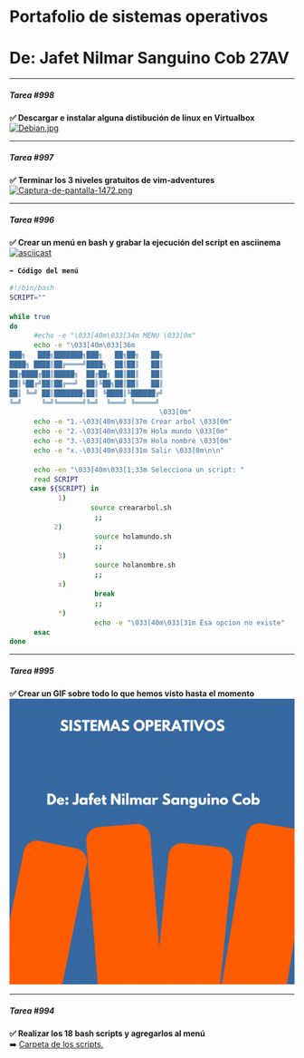 # Portafolio de sistemas operativos
# De: Jafet Nilmar Sanguino Cob 27AV

_____
#####  Tarea #998
**✅ Descargar e instalar alguna distibución de linux en Virtualbox**
[![Debian.jpg](https://i.postimg.cc/fbTqscH9/Debian.jpg)](https://postimg.cc/pm4JYFMW)

_____
#####  Tarea #997
**✅ Terminar los 3 niveles gratuitos de vim-adventures**
[![Captura-de-pantalla-1472.png](https://i.postimg.cc/hjbvtwbt/Captura-de-pantalla-1472.png)](https://postimg.cc/bDrp6mB7)

_____
#####  Tarea #996
**✅ Crear un menú en bash y grabar la ejecución del script en asciinema** 
[![asciicast](https://asciinema.org/a/QO9R5AlpA6rSktEJohfEH8Zcr.svg)](https://asciinema.org/a/QO9R5AlpA6rSktEJohfEH8Zcr)

**`➡️ Código del menú`** 
``` BASH
#!/bin/bash 
SCRIPT=""

while true 
do 
      #echo -e "\033[40m\033[34m MENU \033[0m"
      echo -e "\033[40m\033[36m
███╗   ███╗███████╗███╗   ██╗██╗   ██╗
████╗ ████║██╔════╝████╗  ██║██║   ██║
██╔████╔██║█████╗  ██╔██╗ ██║██║   ██║
██║╚██╔╝██║██╔══╝  ██║╚██╗██║██║   ██║
██║ ╚═╝ ██║███████╗██║ ╚████║╚██████╔╝
╚═╝     ╚═╝╚══════╝╚═╝  ╚═══╝ ╚═════╝
                                     \033[0m"
      echo -e "1.-\033[40m\033[37m Crear arbol \033[0m"
      echo -e "2.-\033[40m\033[37m Hola mundo \033[0m"
      echo -e "3.-\033[40m\033[37m Hola nombre \033[0m"
      echo -e "x.-\033[40m\033[31m Salir \033[0m\n\n"

      echo -en "\033[40m\033[1;33m Selecciona un script: "
      read SCRIPT
     case ${SCRIPT} in
            1)
                    source creararbol.sh
                     ;;
           2)
                     source holamundo.sh
                     ;;
            3)
                     source holanombre.sh
                     ;;
            x)
                     break
                     ;;
            *)
                     echo -e "\033[40m\033[31m Esa opcion no existe"
      esac
done

```
_____
#####  Tarea #995
**✅ Crear un GIF sobre todo lo que hemos visto hasta el momento**
![GIF de Comando](https://github.com/Void-Dark20/Portafolio/blob/main/Imagenes/GIF_TAREA.gif)

_____
#####  Tarea #994
**✅ Realizar los 18 bash scripts y agregarlos al menú** <br>
➡️ [Carpeta de los scripts.](./actividad1/seis/ "Carpeta del los scripts.")
